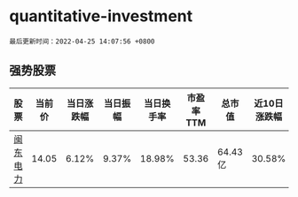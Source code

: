 # quantitative-investment

`最后更新时间：2022-04-25 14:07:56 +0800`

## 强势股票

|股票|当前价|当日涨跌幅|当日振幅|当日换手率|市盈率TTM|总市值|近10日涨跌幅|
|----|----|----|----|----|----|----|----|
|[闽东电力](https://xueqiu.com/S/SZ000993)|14.05|6.12%|9.37%|18.98%|53.36|64.43亿|30.58%|
